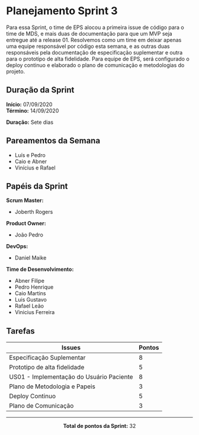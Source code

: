# Planejamento Sprint 3

<p style="text-align: justify:">
    Para essa Sprint, o time de EPS alocou a primeira issue de código para o time de MDS, e mais duas de documentação para que um MVP seja entregue até a release 01. Resolvemos como um time em deixar apenas uma equipe responsável por código esta semana, e as outras duas responsáveis pela documentação de especificação suplementar e outra para o prototipo de alta fidelidade. Para equipe de EPS, será configurado o deploy continuo e elaborado o plano de comunicação e metodologias do projeto.
</p>

## Duração da Sprint

**Início:** 07/09/2020</br>
**Término:** 14/09/2020

**Duração:** Sete dias

## Pareamentos da Semana

- Luís e Pedro
- Caio e Abner
- Vinícius e Rafael

## Papéis da Sprint

**Scrum Master:** 

- Joberth Rogers

**Product Owner:**

- João Pedro

**DevOps:**

- Daniel Maike

**Time de Desenvolvimento:**

- Abner Filipe
- Pedro Henrique
- Caio Martins
- Luis Gustavo
- Rafael Leão
- Vinicius Ferreira


## Tarefas

| Issues | Pontos |
| ------ | ------ |
| Especificação Suplementar | 8 |
| Prototipo de alta fidelidade | 5 |
| US01 - Implementação do Usuário Paciente | 8 |
| Plano de Metodologia e Papeis | 3 |
| Deploy Continuo | 5 |
| Plano de Comunicação | 3 |

<hr>

<p style="text-align: center;">
    <span style="font-weight: bold;">Total de pontos da Sprint:</span> 32
</p>

